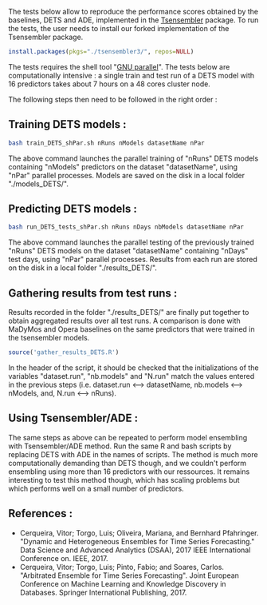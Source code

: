 The tests below allow to reproduce the performance scores obtained by the baselines, DETS and ADE, implemented in the [Tsensembler](https://github.com/vcerqueira/tsensembler) package.
To run the tests, the user needs to install our forked implementation of the Tsensembler package.
```r
install.packages(pkgs="./tsensembler3/", repos=NULL)
```
The tests requires the shell tool "[GNU parallel](https://www.gnu.org/software/parallel/)". The tests below are computationally intensive : a single train and test run of a DETS model with 16 predictors takes about 7 hours on a 48 cores cluster node.

The following steps then need to be followed in the right order :

## Training DETS models :

```sh
bash train_DETS_shPar.sh nRuns nModels datasetName nPar
```
The above command launches the parallel training of "nRuns" DETS models containing "nModels" predictors on the dataset "datasetName", using "nPar" parallel processes.
Models are saved on the disk in a local folder "./models_DETS/".


## Predicting DETS models :

```sh
bash run_DETS_tests_shPar.sh nRuns nDays nbModels datasetName nPar
```
The above command launches the parallel testing of the previously trained "nRuns" DETS models on the dataset "datasetName" containing "nDays" test days, using "nPar" parallel processes.
Results from each run are stored on the disk in a local folder "./results_DETS/".

## Gathering results from test runs :

Results recorded in the folder "./results_DETS/" are finally put together to obtain aggregated results over all test runs. A comparison is done with MaDyMos and Opera baselines on the same predictors that were trained in the tsensembler models.
```r
source('gather_results_DETS.R')
```
In the header of the script, it should be checked that the initializations of the variables "dataset.run", "nb.models" and "N.run" match the values entered in the previous steps (i.e. dataset.run <--> datasetName, nb.models <--> nModels, and, N.run <--> nRuns).

## Using Tsensembler/ADE :

The same steps as above can be repeated to perform model ensembling with Tsensembler/ADE method. Run the same R and bash scripts by replacing DETS with ADE in the names of scripts.
The method is much more computationally demanding than DETS though, and we couldn't perform ensembling using more than 16 predictors with our ressources. It remains interesting to test this method though, which has scaling problems but which performs well on a small number of predictors.

## References :

* Cerqueira, Vitor; Torgo, Luis; Oliveira, Mariana, and Bernhard Pfahringer. "Dynamic and Heterogeneous Ensembles for Time Series Forecasting." Data Science and Advanced Analytics (DSAA), 2017 IEEE International Conference on. IEEE, 2017.
* Cerqueira, Vitor; Torgo, Luis; Pinto, Fabio; and Soares, Carlos. "Arbitrated Ensemble for Time Series Forecasting". Joint European Conference on Machine Learning and Knowledge Discovery in Databases. Springer International Publishing, 2017.
